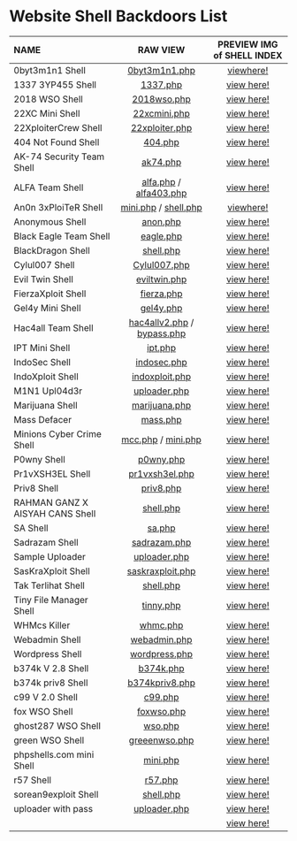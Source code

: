 <h1>Website Shell Backdoors List </h1>

| NAME | RAW VIEW | PREVIEW IMG of SHELL INDEX |
| :--- | :-------:| :-----: |
| 0byt3m1n1 Shell | [0byt3m1n1.php](https://raw.githubusercontent.com/1337r0j4n/webshells/main/SHELLs/0byt3m1n1%20Shell/0byt3m1n1.php) | [viewhere!](https://github.com/1337r0j4n/webshells/tree/main/SHELLs/0byt3m1n1%20Shell) |
| 1337 3YP455 Shell | [1337.php](https://raw.githubusercontent.com/1337r0j4n/webshells/main/SHELLs/1337%203YP455%20Shell/1337.php) | [view here!](https://github.com/1337r0j4n/webshells/tree/main/SHELLs/1337%203YP455%20Shell) |
| 2018 WSO Shell | [2018wso.php](https://github.com/1337r0j4n/webshells/raw/main/SHELLs/2018%20WSO%20Shell/2018wso.php) | [view here!](https://github.com/1337r0j4n/webshells/tree/main/SHELLs/2018%20WSO%20Shell) |
| 22XC Mini Shell | [22xcmini.php](https://raw.githubusercontent.com/1337r0j4n/webshells/main/SHELLs/22XC%20Mini%20Shell/22xcmini.php) | [view here!](https://github.com/1337r0j4n/webshells/tree/main/SHELLs/22XC%20Mini%20Shell) |
| 22XploiterCrew Shell | [22xploiter.php](https://raw.githubusercontent.com/1337r0j4n/webshells/main/SHELLs/22XploiterCrew%20Shell/22xploiter.php) | [view here!](https://github.com/1337r0j4n/webshells/tree/main/SHELLs/22XploiterCrew%20Shell) |
| 404 Not Found Shell | [404.php](https://raw.githubusercontent.com/1337r0j4n/webshells/main/SHELLs/404%20Not%20Found%20Shell/404.php) | [view here!](https://github.com/1337r0j4n/webshells/tree/main/SHELLs/404%20Not%20Found%20Shell) |
| AK-74 Security Team Shell | [ak74.php](https://raw.githubusercontent.com/1337r0j4n/webshells/main/SHELLs/AK-74%20Security%20Team%20Shell/ak47.php) | [view here!](https://github.com/1337r0j4n/webshells/tree/main/SHELLs/AK-74%20Security%20Team%20Shell) |
| ALFA Team Shell | [alfa.php](https://raw.githubusercontent.com/1337r0j4n/webshells/main/SHELLs/ALFA%20Team%20Shell/alfa.php) / [alfa403.php](https://raw.githubusercontent.com/1337r0j4n/webshells/main/SHELLs/ALFA%20Team%20Shell/alfa403.php) | [view here!](https://github.com/1337r0j4n/webshells/tree/main/SHELLs/ALFA%20Team%20Shell) |
| An0n 3xPloiTeR Shell | [mini.php](https://raw.githubusercontent.com/1337r0j4n/webshells/main/SHELLs/An0n%203xPloiTeR%20Shell/mini.php) / [shell.php](https://raw.githubusercontent.com/1337r0j4n/webshells/main/SHELLs/An0n%203xPloiTeR%20Shell/shell.php) | [viewhere!](https://github.com/1337r0j4n/webshells/tree/main/SHELLs/An0n%203xPloiTeR%20Shell) |
| Anonymous Shell | [anon.php](https://raw.githubusercontent.com/1337r0j4n/php-backdoors/main/SHELLs/Anonymous%20Shell/anon.php) | [view here!](https://github.com/1337r0j4n/php-backdoors/tree/main/SHELLs/Anonymous%20Shell) |
| Black Eagle Team Shell | [eagle.php](https://raw.githubusercontent.com/1337r0j4n/webshells/main/SHELLs/Black%20Eagle%20Team%20Shell/eagle.php) | [view here!](https://github.com/1337r0j4n/webshells/tree/main/SHELLs/Black%20Eagle%20Team%20Shell) |
| BlackDragon Shell | [shell.php](https://raw.githubusercontent.com/1337r0j4n/webshells/main/SHELLs/BlackDragon%20Shell/shell.php) | [view here!](https://github.com/1337r0j4n/webshells/tree/main/SHELLs/BlackDragon%20Shell) |
| Cylul007 Shell | [Cylul007.php](https://raw.githubusercontent.com/1337r0j4n/webshells/main/SHELLs/Cylul007%20Shell/Cylul007.php) | [view here!](https://github.com/1337r0j4n/webshells/tree/main/SHELLs/Cylul007%20Shell) |
| Evil Twin Shell | [eviltwin.php](https://raw.githubusercontent.com/1337r0j4n/webshells/main/SHELLs/Evil%20Twin%20Shell/eviltwin.php) | [view here!](https://github.com/1337r0j4n/webshells/tree/main/SHELLs/Evil%20Twin%20Shell) |
| FierzaXploit Shell | [fierza.php](https://raw.githubusercontent.com/1337r0j4n/webshells/main/SHELLs/FierzaXploit%20Shell/fierza.php) | [view here!](https://github.com/1337r0j4n/webshells/tree/main/SHELLs/FierzaXploit%20Shell) |
| Gel4y Mini Shell | [gel4y.php](https://raw.githubusercontent.com/1337r0j4n/webshells/main/SHELLs/Gel4y%20Mini%20Shell/gel4y.php) | [view here!](https://github.com/1337r0j4n/webshells/tree/main/SHELLs/Gel4y%20Mini%20Shell) |
| Hac4all Team Shell | [hac4allv2.php](https://raw.githubusercontent.com/1337r0j4n/webshells/main/SHELLs/Hac4all%20Team%20Shell/hac4allv2.php) / [bypass.php](https://raw.githubusercontent.com/1337r0j4n/webshells/main/SHELLs/Hac4all%20Team%20Shell/bypass.php)| [view here!](https://github.com/1337r0j4n/webshells/tree/main/SHELLs/Hac4all%20Team%20Shell) |
| IPT Mini Shell | [ipt.php](https://raw.githubusercontent.com/1337r0j4n/webshells/main/SHELLs/IPT%20Mini%20Shell/ipt.php) | [view here!](https://github.com/1337r0j4n/webshells/tree/main/SHELLs/IPT%20Mini%20Shell) |
| IndoSec Shell | [indosec.php](https://raw.githubusercontent.com/1337r0j4n/webshells/main/SHELLs/IndoSec%20Shell/indosec.php) | [view here!](https://github.com/1337r0j4n/webshells/tree/main/SHELLs/IndoSec%20Shell) |
| IndoXploit Shell | [indoxploit.php](https://raw.githubusercontent.com/1337r0j4n/webshells/main/SHELLs/IndoXploit%20Shell/indoxploit.php) | [view here!](https://github.com/1337r0j4n/webshells/tree/main/SHELLs/IndoXploit%20Shell) |
| M1N1 Upl04d3r | [uploader.php](https://raw.githubusercontent.com/1337r0j4n/webshells/main/SHELLs/M1N1%20Upl04d3r/uploader.php) | [view here!](https://github.com/1337r0j4n/webshells/tree/main/SHELLs/M1N1%20Upl04d3r) |
| Marijuana Shell | [marijuana.php](https://raw.githubusercontent.com/1337r0j4n/webshells/main/SHELLs/Marijuana%20Shell/marijuana.php) | [view here!](https://github.com/1337r0j4n/webshells/tree/main/SHELLs/Marijuana%20Shell) |
| Mass Defacer | [mass.php](https://raw.githubusercontent.com/1337r0j4n/webshells/main/SHELLs/Mass%20Defacer/mass.php) | [view here!](https://github.com/1337r0j4n/webshells/tree/main/SHELLs/Mass%20Defacer) |
| Minions Cyber Crime Shell | [mcc.php](https://raw.githubusercontent.com/1337r0j4n/webshells/main/SHELLs/Minions%20Cyber%20Crime%20Shell/mcc.php) / [mini.php](https://raw.githubusercontent.com/1337r0j4n/webshells/main/SHELLs/Minions%20Cyber%20Crime%20Shell/mini.php) | [view here!](https://github.com/1337r0j4n/webshells/tree/main/SHELLs/Minions%20Cyber%20Crime%20Shell) |
| P0wny Shell | [p0wny.php](https://raw.githubusercontent.com/1337r0j4n/webshells/main/SHELLs/P0wny%20Shell/p0wny.php) | [view here!](https://github.com/1337r0j4n/webshells/tree/main/SHELLs/P0wny%20Shell) |
| Pr1vXSH3EL Shell | [pr1vxsh3el.php](https://raw.githubusercontent.com/1337r0j4n/webshells/main/SHELLs/Pr1vXSH3EL%20Shell/pr1vxsh3el.php) | [view here!](https://github.com/1337r0j4n/webshells/tree/main/SHELLs/Pr1vXSH3EL%20Shell) |
| Priv8 Shell | [priv8.php](https://raw.githubusercontent.com/1337r0j4n/webshells/main/SHELLs/Priv8%20Shell/priv8.php) | [view here!](https://github.com/1337r0j4n/webshells/tree/main/SHELLs/Priv8%20Shell) |
| RAHMAN GANZ X AISYAH CANS Shell | [shell.php](https://raw.githubusercontent.com/1337r0j4n/webshells/main/SHELLs/RAHMAN%20GANZ%20X%20AISYAH%20CANS%20Shell/shell.php) | [view here!](https://github.com/1337r0j4n/webshells/tree/main/SHELLs/RAHMAN%20GANZ%20X%20AISYAH%20CANS%20Shell) |
| SA Shell | [sa.php](https://raw.githubusercontent.com/1337r0j4n/webshells/main/SHELLs/SA%20Shell/sa.php) | [view here!](https://github.com/1337r0j4n/webshells/tree/main/SHELLs/SA%20Shell) |
| Sadrazam Shell | [sadrazam.php](https://raw.githubusercontent.com/1337r0j4n/webshells/main/SHELLs/Sadrazam%20Shell/sadrazam.php) | [view here!](https://github.com/1337r0j4n/webshells/tree/main/SHELLs/Sadrazam%20Shell) |
| Sample Uploader | [uploader.php](https://raw.githubusercontent.com/1337r0j4n/webshells/main/SHELLs/Sample%20Uploader/uploader.php) | [view here!](https://github.com/1337r0j4n/webshells/tree/main/SHELLs/Sample%20Uploader) |
| SasKraXploit Shell | [saskraxploit.php](https://raw.githubusercontent.com/1337r0j4n/webshells/main/SHELLs/SasKraXploit%20Shell/saskraxploit.php) | [view here!](https://github.com/1337r0j4n/webshells/tree/main/SHELLs/SasKraXploit%20Shell) |
| Tak Terlihat Shell | [shell.php](https://raw.githubusercontent.com/1337r0j4n/webshells/main/SHELLs/Tak%20Terlihat%20Shell/shell.php) | [view here!](https://github.com/1337r0j4n/webshells/tree/main/SHELLs/Tak%20Terlihat%20Shell) |
| Tiny File Manager Shell | [tinny.php](https://raw.githubusercontent.com/1337r0j4n/webshells/main/SHELLs/Tiny%20File%20Manager%20Shell/tinny.php) | [view here!](https://github.com/1337r0j4n/webshells/tree/main/SHELLs/Tiny%20File%20Manager%20Shell) |
| WHMcs Killer | [whmc.php](https://raw.githubusercontent.com/1337r0j4n/webshells/main/SHELLs/WHMcs%20Killer/whmc.php) | [view here!](https://github.com/1337r0j4n/webshells/tree/main/SHELLs/WHMcs%20Killer) |
| Webadmin Shell | [webadmin.php](https://raw.githubusercontent.com/1337r0j4n/webshells/main/SHELLs/Webadmin%20Shell/webadmin.php) | [view here!](https://github.com/1337r0j4n/webshells/tree/main/SHELLs/Webadmin%20Shell) |
| Wordpress Shell | [wordpress.php](https://raw.githubusercontent.com/1337r0j4n/webshells/main/SHELLs/Wordpress%20Shell/wordpress.php) | [view here!](https://github.com/1337r0j4n/webshells/tree/main/SHELLs/Wordpress%20Shell) |
| b374k V 2.8 Shell | [b374k.php](https://raw.githubusercontent.com/1337r0j4n/webshells/main/SHELLs/b374k%20V%202.8%20Shell/b374k.php) | [view here!](https://github.com/1337r0j4n/webshells/tree/main/SHELLs/b374k%20V%202.8%20Shell) |
| b374k priv8 Shell | [b374kpriv8.php](https://raw.githubusercontent.com/1337r0j4n/webshells/main/SHELLs/b374k%20priv8%20Shell/b374kpriv8.php) | [view here!](https://github.com/1337r0j4n/webshells/tree/main/SHELLs/b374k%20priv8%20Shell) |
| c99 V 2.0 Shell | [c99.php](https://raw.githubusercontent.com/1337r0j4n/webshells/main/SHELLs/c99%20V%202.0%20Shell/c99.php) | [view here!](https://github.com/1337r0j4n/webshells/tree/main/SHELLs/c99%20V%202.0%20Shell) |
| fox WSO Shell | [foxwso.php](https://raw.githubusercontent.com/1337r0j4n/webshells/main/SHELLs/fox%20WSO%20Shell/foxwso.php) | [view here!](https://github.com/1337r0j4n/webshells/tree/main/SHELLs/fox%20WSO%20Shell) |
| ghost287 WSO Shell | [wso.php](https://raw.githubusercontent.com/1337r0j4n/webshells/main/SHELLs/ghost287%20WSO%20Shell/wso.php) | [view here!](https://github.com/1337r0j4n/webshells/tree/main/SHELLs/ghost287%20WSO%20Shell) |
| green WSO Shell | [greeenwso.php](https://raw.githubusercontent.com/1337r0j4n/webshells/main/SHELLs/green%20WSO%20Shell/greenwso.php) | [view here!](https://github.com/1337r0j4n/webshells/tree/main/SHELLs/green%20WSO%20Shell) |
| phpshells.com mini Shell | [mini.php](https://raw.githubusercontent.com/1337r0j4n/webshells/main/SHELLs/phpshells.com%20mini%20Shell/mini.php) | [view here!](https://github.com/1337r0j4n/webshells/tree/main/SHELLs/phpshells.com%20mini%20Shell) |
| r57 Shell | [r57.php](https://raw.githubusercontent.com/1337r0j4n/webshells/main/SHELLs/r57%20Shell/r57.php) | [view here!](https://github.com/1337r0j4n/webshells/tree/main/SHELLs/r57%20Shell) |
| sorean9exploit Shell | [shell.php](https://raw.githubusercontent.com/1337r0j4n/webshells/main/SHELLs/sorean9exploit%20Shell/shell.php) | [view here!](https://github.com/1337r0j4n/webshells/tree/main/SHELLs/sorean9exploit%20Shell) |
| uploader with pass | [uploader.php](https://raw.githubusercontent.com/1337r0j4n/webshells/main/SHELLs/uploader%20with%20pass/uploader.php) | [view here!](https://github.com/1337r0j4n/webshells/tree/main/SHELLs/uploader%20with%20pass) |
|  | []() | [view here!]() |
